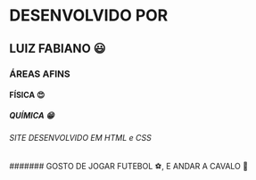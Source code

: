 # DESENVOLVIDO POR
## LUIZ FABIANO :smiley:
### ÁREAS AFINS
#### FÍSICA :heart_eyes:
##### QUÍMICA :grin:
###### SITE DESENVOLVIDO EM HTML e CSS
####### GOSTO DE JOGAR FUTEBOL :soccer:, E ANDAR A CAVALO :horse:
